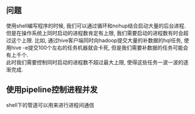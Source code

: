 ## 问题
使用shell编写程序的时候, 我们可以通过循环和nohup结合启动大量的后台进程. 但是在操作系统上同时启动的进程数肯定有上限, 我们需要启动的进程数有时会超过这个上限. 比如, 通过hive客户端同时向hadoop提交大量的补数据的hql任务, 使用hive -e提交100个左右的任务机器就会卡死, 但是我们需要补数据的任务可能会有上千个.  
此时我们需要控制同时启动的进程数不超过最大上限, 使得这些任务一波一波的逐渐完成.

## 使用pipeline控制进程并发
shell下的管道可以用来进行进程间通信
